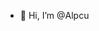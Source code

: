 - 👋 Hi, I’m @Alpcu

<!---
Alpcu/Alpcu is a ✨ special ✨ repository because its `README.md` (this file) appears on your GitHub profile.
You can click the Preview link to take a look at your changes.
--->
